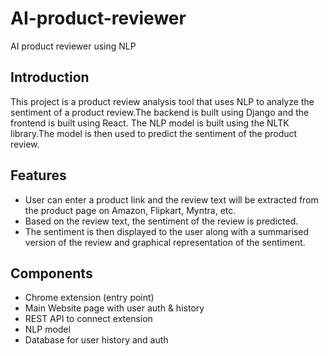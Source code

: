 # AI-product-reviewer
AI product reviewer using NLP

## Introduction
This project is a product review analysis tool that uses NLP to analyze the sentiment of a product review.The backend is built using Django and the frontend is built using React. The NLP model is built using the NLTK library.The model is then used to predict the sentiment of the product review.

## Features
- User can enter a product link and the review text will be extracted from the product page on Amazon, Flipkart, Myntra, etc.
- Based on the review text, the sentiment of the review is predicted.
- The sentiment is then displayed to the user along with a summarised version of the review and graphical representation of the sentiment.

## Components
- Chrome extension (entry point)
- Main Website page with user auth & history
- REST API to connect extension
- NLP model
- Database for user history and auth 
